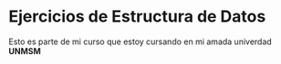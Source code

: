# Ejercicios de Estructura de Datos
Esto es parte de mi curso que estoy cursando en mi amada univerdad **UNMSM**
